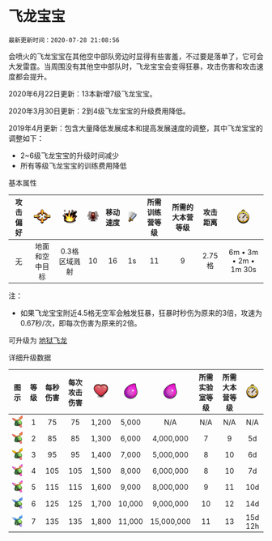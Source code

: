 # 飞龙宝宝

`最新更新时间：2020-07-28 21:08:56`


会喷火的飞龙宝宝在其他空中部队旁边时显得有些害羞，不过要是落单了，它可会大发雷霆。当周围没有其他空中部队时，飞龙宝宝会变得狂暴，攻击伤害和攻击速度都会提升。


2020年6月22日更新：13本新增7级飞龙宝宝。

2020年3月30日更新：2到4级飞龙宝宝的升级费用降低。

2019年4月更新：包含大量降低发展成本和提高发展速度的调整，其中飞龙宝宝的调整如下：

- 2~6级飞龙宝宝的升级时间减少
- 所有等级飞龙宝宝的训练费用降低


基本属性

|攻击偏好|![目标](/wiki/Other/Target.png "目标")|![攻击类型](/wiki/Other/AttackType.png "攻击类型")|![人口](/wiki/Other/Troops.png "人口")|移动速度|![攻击速度](/wiki/Other/Attack.png "攻击速度")|所需训练营等级|所需的大本营等级|攻击距离|![训练时间](/wiki/Other/Clock.png "训练时间")|
|:-:|:-:|:-:|:-:|:-:|:-:|:-:|:-:|:-:|:-:|
|无|地面和空中目标|0.3格区域溅射|10|16|1s|11|9|2.75格|6m • 3m • 2m • 1m 30s|

注：
- 如果飞龙宝宝附近4.5格无空军会触发狂暴，狂暴时秒伤为原来的3倍，攻速为0.67秒/次，即每次伤害为原来的2倍。

可升级为 [地狱飞龙](/wiki/Troops/HomeVillage/InfernoDragon/wiki.md)


详细升级数据

|图示|等级|每秒伤害|每次攻击伤害|![生命值](/wiki/Other/Heart.png "生命值")|![建造所需资源](/wiki/Other/Elixir.png "建造所需资源")|![升级所需资源](/wiki/Other/Elixir.png "升级所需资源")|所需实验室等级|所需大本营等级|![升级所需时间](/wiki/Other/Clock.png "升级所需时间")|
|:-:|:-:|:-:|:-:|:-:|:-:|:-:|:-:|:-:|:-:|
|![Baby Dragon](/wiki/Troops/HomeVillage/BabyDragon/Lv1-2.png)|1|75	|75	|1,200|5,000	|N/A	    |N/A|N/A|N/A|
|![Baby Dragon](/wiki/Troops/HomeVillage/BabyDragon/Lv1-2.png)|2|85	|85	|1,300|6,000	|4,000,000	|7	|9	|5d|
|![Baby Dragon](/wiki/Troops/HomeVillage/BabyDragon/Lv3.png)|3|95	|95	|1,400|7,000	|5,000,000	|8	|10	|6d|
|![Baby Dragon](/wiki/Troops/HomeVillage/BabyDragon/Lv4.png)|4|105	|105|1,500|8,000	|6,000,000	|8	|10	|7d|
|![Baby Dragon](/wiki/Troops/HomeVillage/BabyDragon/Lv5.png)|5|115	|115|1,600|9,000	|8,000,000	|9	|11	|10d|
|![Baby Dragon](/wiki/Troops/HomeVillage/BabyDragon/Lv6.png)|6|125	|125|1,700|10,000   |9,000,000	|10	|12	|14d|
|![Baby Dragon](/wiki/Troops/HomeVillage/BabyDragon/Lv7.png)|7|135	|135|1,800|11,000   |15,000,000	|11	|13	|15d 12h|